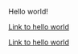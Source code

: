 Hello world!

[Link to hello world](./hello-world.md)

<a href="./hello-world.md">Link to hello world</a>
